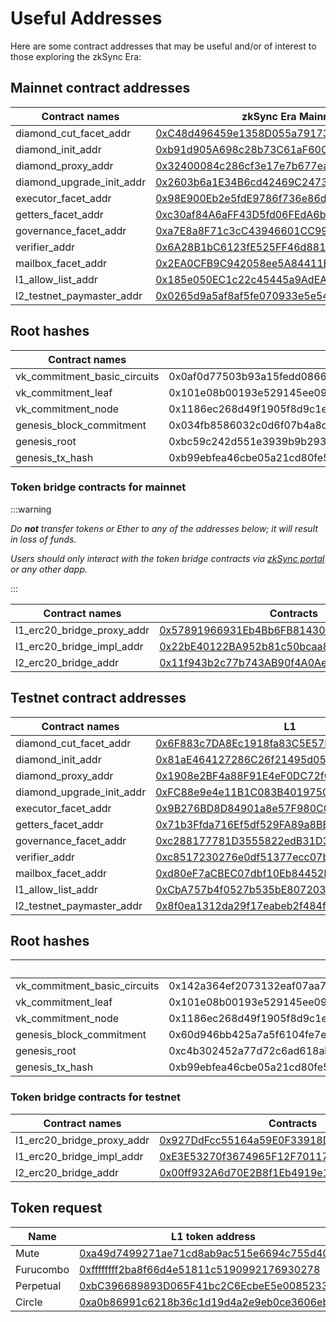 # Useful Addresses

Here are some contract addresses that may be useful and/or of interest to those exploring the zkSync Era:

## Mainnet contract addresses

|      Contract names           | zkSync Era Mainnet                                                 | 
| ----------------------------- | -------------------------------------------------------------------|
| diamond_cut_facet_addr        | [0xC48d496459e1358D055a79173BEA41efb7449028](https://etherscan.io/address/0xC48d496459e1358D055a79173BEA41efb7449028#code)| 
| diamond_init_addr             | [0xb91d905A698c28b73C61aF60C63919b754FCF4DE](https://etherscan.io/address/0xb91d905A698c28b73C61aF60C63919b754FCF4DE#code)|
| diamond_proxy_addr            | [0x32400084c286cf3e17e7b677ea9583e60a000324](https://etherscan.io/address/0x32400084c286cf3e17e7b677ea9583e60a000324#code)|
| diamond_upgrade_init_addr     | [0x2603b6a1E34B6cd42469C2473A1D5c4084a88700](https://etherscan.io/address/0x2603b6a1E34B6cd42469C2473A1D5c4084a88700#code)|
| executor_facet_addr           | [0x98E900Eb2e5fdE9786f736e86d6BFBfDb3E4683b](https://etherscan.io/address/0x98E900Eb2e5fdE9786f736e86d6BFBfDb3E4683b#code)|
| getters_facet_addr            | [0xc30af84A6aFF43D5fd06FEdA6bA20BdfeD539F6C](https://etherscan.io/address/0xc30af84A6aFF43D5fd06FEdA6bA20BdfeD539F6C#code)|
| governance_facet_addr         | [0xa7E8a8F71c3cC43946601CC99997f8Cd6828a9B9](https://etherscan.io/address/0xa7E8a8F71c3cC43946601CC99997f8Cd6828a9B9#code)|
| verifier_addr                 | [0x6A28B1bC6123fE525FF46d881Ff80871D0Eb3F02](https://etherscan.io/address/0x6A28B1bC6123fE525FF46d881Ff80871D0Eb3F02#code)|
| mailbox_facet_addr            | [0x2EA0CFB9C942058ee5A84411EF2E37C6DE5bfe5c](https://etherscan.io/address/0x2EA0CFB9C942058ee5A84411EF2E37C6DE5bfe5c#code)|
| l1_allow_list_addr            | [0x185e050EC1c22c45445a9AdEA99B12e1A1372eBA](https://etherscan.io/address/0x185e050EC1c22c45445a9AdEA99B12e1A1372eBA#code)|
| l2_testnet_paymaster_addr     | [0x0265d9a5af8af5fe070933e5e549d8fef08e09f4](https://etherscan.io/address/0x0265d9a5af8af5fe070933e5e549d8fef08e09f4#code)|


## Root hashes

|       Contract names          | zkSync Era Mainnet                                                 | 
| ----------------------------- | -------------------------------------------------------------------|
| vk_commitment_basic_circuits  | 0x0af0d77503b93a15fedd086638b7326cd3d169a2f388e568f41ea906c7a6eb93 |
| vk_commitment_leaf            | 0x101e08b00193e529145ee09823378ef51a3bc8966504064f1f6ba3f1ba863210 |
| vk_commitment_node            | 0x1186ec268d49f1905f8d9c1e9d39fc33e98c74f91d91a21b8f7ef78bd09a8db8 |
| genesis_block_commitment      | 0x034fb8586032c0d6f07b4a8db319590095e390bd0dbf84976f8d009ad16cd18d |
| genesis_root                  | 0xbc59c242d551e3939b9b2939b8b686efa77ba3833183045d548aa5f53357ba95 |
| genesis_tx_hash               | 0xb99ebfea46cbe05a21cd80fe5597d97b204befc52a16303f579c607dc1ac2e2e |

### Token bridge contracts for mainnet

:::warning

_Do **not** transfer tokens or Ether to any of the addresses below; it will result in loss of funds._

_Users should only interact with the token bridge contracts via [zkSync portal](https://portal.zksync.io/) or any other dapp._

:::

|      Contract names           | Contracts                                                                                                                 | 
| ----------------------------- | --------------------------------------------------------------------------------------------------------------------------|
| l1_erc20_bridge_proxy_addr    | [0x57891966931Eb4Bb6FB81430E6cE0A03AAbDe063](https://etherscan.io/address/0x57891966931Eb4Bb6FB81430E6cE0A03AAbDe063#code)|
| l1_erc20_bridge_impl_addr     | [0x22bE40122BA952b81c50bcaa86F84418ff623391](https://etherscan.io/address/0x22bE40122BA952b81c50bcaa86F84418ff623391#code)|
| l2_erc20_bridge_addr          | [0x11f943b2c77b743AB90f4A0Ae7d5A4e7FCA3E102](https://etherscan.io/address/0x11f943b2c77b743AB90f4A0Ae7d5A4e7FCA3E102#code)|



## Testnet contract addresses


|      Contract names           | L1                                                                                                                               | 
| ----------------------------- | ---------------------------------------------------------------------------------------------------------------------------------|
| diamond_cut_facet_addr        | [0x6F883c7DA8Ec1918fa83C5E57F239f47f03b135d](https://goerli.etherscan.io/address/0x6F883c7DA8Ec1918fa83C5E57F239f47f03b135d#code)| 
| diamond_init_addr             | [0x81aE464127286C26f21495d053AA19Eec708055F](https://goerli.etherscan.io/address/0x81aE464127286C26f21495d053AA19Eec708055F#code)|
| diamond_proxy_addr            | [0x1908e2BF4a88F91E4eF0DC72f02b8Ea36BEa2319](https://goerli.etherscan.io/address/0x1908e2BF4a88F91E4eF0DC72f02b8Ea36BEa2319#code)|
| diamond_upgrade_init_addr     | [0xFC88e9e4e11B1C083B40197500827E1894d55a83](https://goerli.etherscan.io/address/0xFC88e9e4e11B1C083B40197500827E1894d55a83#code)|
| executor_facet_addr           | [0x9B276BD8D84901a8e57F980C05A6aD7Fee5c241d](https://goerli.etherscan.io/address/0x9B276BD8D84901a8e57F980C05A6aD7Fee5c241d#code)|
| getters_facet_addr            | [0x71b3Ffda716Ef5df529FA89a8BBb8D16676fD47f](https://goerli.etherscan.io/address/0x71b3Ffda716Ef5df529FA89a8BBb8D16676fD47f#code)|
| governance_facet_addr         | [0xc288177781D3555822edB31D323aEcB6cFD849c7](https://goerli.etherscan.io/address/0xc288177781D3555822edB31D323aEcB6cFD849c7#code)|
| verifier_addr                 | [0xc8517230276e0df51377ecc07b528cd3ee083132](https://goerli.etherscan.io/address/0xc8517230276e0df51377ecc07b528cd3ee083132#code)|
| mailbox_facet_addr            | [0xd80eF7aCBEC07dbf10Eb84452b40D0a8882ADfB5](https://goerli.etherscan.io/address/0xd80eF7aCBEC07dbf10Eb84452b40D0a8882ADfB5#code)|
| l1_allow_list_addr            | [0xCbA757b4f0527b535bE80720325064058FC4A306](https://goerli.etherscan.io/address/0xCbA757b4f0527b535bE80720325064058FC4A306#code)|
| l2_testnet_paymaster_addr     | [0x8f0ea1312da29f17eabeb2f484fd3c112cccdd63](https://goerli.explorer.zksync.io/address/0x8f0ea1312da29f17eabeb2f484fd3c112cccdd63#contract)|


## Root hashes

|                               | zkSync Era Testnet                                                 | 
| ----------------------------- | -------------------------------------------------------------------|
| vk_commitment_basic_circuits  | 0x142a364ef2073132eaf07aa7f3d8495065be5b92a2dc14fda09b4216affed9c0 |
| vk_commitment_leaf            | 0x101e08b00193e529145ee09823378ef51a3bc8966504064f1f6ba3f1ba863210 |
| vk_commitment_node            | 0x1186ec268d49f1905f8d9c1e9d39fc33e98c74f91d91a21b8f7ef78bd09a8db8 |
| genesis_block_commitment      | 0x60d946bb425a7a5f6104fe7ef4b854fac4c32b6ba5b3601c82014fa28f6511d6 |
| genesis_root                  | 0xc4b302452a77d72c6ad618ab1f18ec3a7699520dc053e767eca6427d24bd0848 |
| genesis_tx_hash               | 0xb99ebfea46cbe05a21cd80fe5597d97b204befc52a16303f579c607dc1ac2e2e |

### Token bridge contracts for testnet

|      Contract names           | Contracts                                                                                                                          | 
| ----------------------------- | -----------------------------------------------------------------------------------------------------------------------------------|
| l1_erc20_bridge_proxy_addr    | [0x927DdFcc55164a59E0F33918D13a2D559bC10ce7](https://goerli.etherscan.io/address/0x927DdFcc55164a59E0F33918D13a2D559bC10ce7#code)  |
| l1_erc20_bridge_impl_addr     | [0xE3E53270f3674965F12F70117B16736232604e12](https://goerli.etherscan.io/address/0xE3E53270f3674965F12F70117B16736232604e12#code)  |
| l2_erc20_bridge_addr          | [0x00ff932A6d70E2B8f1Eb4919e1e09C1923E7e57b](https://goerli.explorer.zksync.io/address/0x00ff932A6d70E2B8f1Eb4919e1e09C1923E7e57b) |




## Token request

|            Name               | L1 token address                          | L2 token address                         |
| ----------------------------- | ------------------------------------------|------------------------------------------|
| Mute    | [0xa49d7499271ae71cd8ab9ac515e6694c755d400c](https://etherscan.io/address/0xa49d7499271ae71cd8ab9ac515e6694c755d400c)|[0x0e97C7a0F8B2C9885C8ac9fC6136e829CbC21d42](https://explorer.zksync.io/address/0x0e97C7a0F8B2C9885C8ac9fC6136e829CbC21d42)|
| Furucombo    | [0xffffffff2ba8f66d4e51811c5190992176930278](https://etherscan.io/address/0xffffffff2ba8f66d4e51811c5190992176930278)|0xc2B13Bb90E33F1E191b8aA8F44Ce11534D5698E3|
| Perpetual    | [0xbC396689893D065F41bc2C6EcbeE5e0085233447](https://etherscan.io/address/0xbC396689893D065F41bc2C6EcbeE5e0085233447)|0x42c1c56be243c250AB24D2ecdcC77F9cCAa59601|
|  Circle   | [0xa0b86991c6218b36c1d19d4a2e9eb0ce3606eb48](https://etherscan.io/token/0xa0b86991c6218b36c1d19d4a2e9eb0ce3606eb48)|0x3355df6D4c9C3035724Fd0e3914dE96A5a83aaf4|
